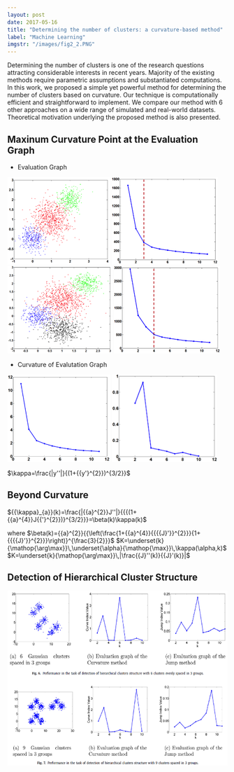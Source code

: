 ```yaml
---
layout: post
date: 2017-05-16
title: "Determining the number of clusters: a curvature-based method"
label: "Machine Learning"
imgstr: "/images/fig2_2.PNG"
---
```


Determining the number of clusters is one of the research questions attracting considerable interests in recent years. Majority of the existing methods require parametric assumptions and substantiated computations. In this work, we proposed a simple yet powerful method for determining the number of clusters based on curvature. Our technique is computationally efficient and straightforward to implement. We compare our method with 6 other approaches on a wide range of simulated and real-world datasets. Theoretical motivation underlying the proposed method is also presented.


	
## Maxinum Curvature Point at the Evaluation Graph
* Evaluation Graph
<img src="/images/curvature_pic/fig1_1.png"  height="200" />
<img src="/images/curvature_pic/fig1_2.png"  height="200" />
<img src="/images/curvature_pic/fig1_3.png"  height="200" />
<img src="/images/curvature_pic/fig1_4.png"  height="200" />

* Curvature of Evalutation Graph

<img src="/images/curvature_pic/fig2-1.PNG"  height="200" />
<img src="/images/curvature_pic/fig2_2.png"  height="200" />

$\kappa=\frac{|y''|}{(1+{{y'}^{2}})^{3/2}}$

## Beyond Curvature
${{\kappa}_{a}}(k)=\frac{|{{a}^{2}}J''|}{{{(1+{{a}^{4}}J{{'}^{2}})}^{3/2}}}=\beta(k)\kappa(k)$

where
$\beta(k)={{a}^{2}}{{\left(\frac{1+{{a}^{4}}{{{{J}'}}^{2}}}{1+{{{{J}'}}^{2}}}\right)}^{\frac{3}{2}}}$
$K=\underset{k}{\mathop{\arg\max}}\,\underset{\alpha}{\mathop{\max}}\,\kappa(\alpha,k)$
$K=\underset{k}{\mathop{\arg\max}}\,|\frac{{J}''(k)}{{J}'(k)}|$

## Detection of Hierarchical Cluster Structure


<img src="/images/fig2_2.PNG"  class="inline" height="400"/>




 
